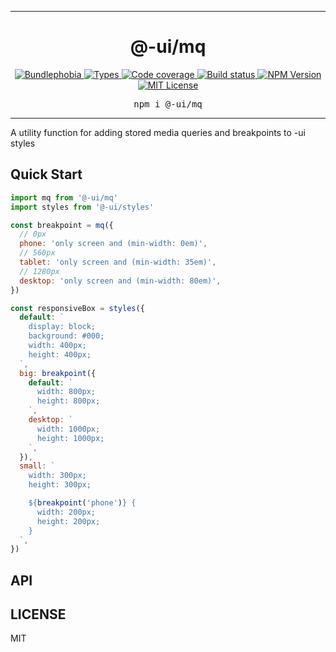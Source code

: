 <hr>
<div align="center">
  <h1 align="center">
    @-ui/mq
  </h1>
</div>

<p align="center">
  <a href="https://bundlephobia.com/result?p=@-ui/mq">
    <img alt="Bundlephobia" src="https://img.shields.io/bundlephobia/minzip/@-ui/mq?style=for-the-badge&labelColor=24292e">
  </a>
  <a aria-label="Types" href="https://www.npmjs.com/package/@-ui/mq">
    <img alt="Types" src="https://img.shields.io/npm/types/@-ui/mq?style=for-the-badge&labelColor=24292e">
  </a>
  <a aria-label="Code coverage report" href="https://codecov.io/gh/dash-ui/mq">
    <img alt="Code coverage" src="https://img.shields.io/codecov/c/gh/dash-ui/mq?style=for-the-badge&labelColor=24292e">
  </a>
  <a aria-label="Build status" href="https://travis-ci.org/dash-ui/mq">
    <img alt="Build status" src="https://img.shields.io/travis/com/dash-ui/mq?style=for-the-badge&labelColor=24292e">
  </a>
  <a aria-label="NPM version" href="https://www.npmjs.com/package/@-ui/mq">
    <img alt="NPM Version" src="https://img.shields.io/npm/v/@-ui/mq?style=for-the-badge&labelColor=24292e">
  </a>
  <a aria-label="License" href="https://jaredlunde.mit-license.org/">
    <img alt="MIT License" src="https://img.shields.io/npm/l/@-ui/mq?style=for-the-badge&labelColor=24292e">
  </a>
</p>

<pre align="center">npm i @-ui/mq</pre>
<hr>

A utility function for adding stored media queries and breakpoints to -ui styles

## Quick Start

```js
import mq from '@-ui/mq'
import styles from '@-ui/styles'

const breakpoint = mq({
  // 0px
  phone: 'only screen and (min-width: 0em)',
  // 560px
  tablet: 'only screen and (min-width: 35em)',
  // 1280px
  desktop: 'only screen and (min-width: 80em)',
})

const responsiveBox = styles({
  default: `
    display: block;
    background: #000;
    width: 400px;
    height: 400px;
  `,
  big: breakpoint({
    default: `
      width: 800px;
      height: 800px;
    `,
    desktop: `
      width: 1000px;
      height: 1000px;
    `,
  }),
  small: `
    width: 300px;
    height: 300px;

    ${breakpoint('phone')} {
      width: 200px;
      height: 200px;
    }
  `,
})
```

## API

## LICENSE

MIT
